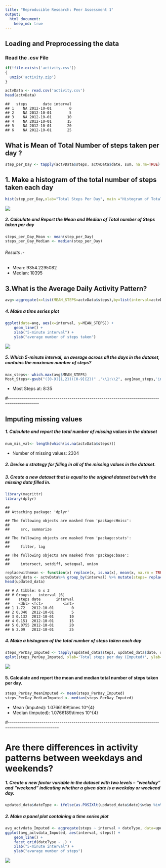 ```yaml
---
title: "Reproducible Research: Peer Assessment 1"
output: 
  html_document:
    keep_md: true
---
```






## Loading and Preprocessing the data
### Read the .csv File


```r
if(!file.exists('activity.csv'))
{
  unzip('activity.zip')
}

actvData <- read.csv('activity.csv')
head(actvData)
```

```
##   steps       date interval
## 1    NA 2012-10-01        0
## 2    NA 2012-10-01        5
## 3    NA 2012-10-01       10
## 4    NA 2012-10-01       15
## 5    NA 2012-10-01       20
## 6    NA 2012-10-01       25
```

## What is Mean of Total Number of steps taken per day ?

```r
step_per_Day <- tapply(actvData$steps, actvData$date, sum, na.rm=TRUE)
```

## 1. Make a histogram of the total number of steps taken each day

```r
hist(step_per_Day,xlab="Total Steps Per Day", main ="Histogram of Total Steps by day", col="darkmagenta",breaks=20,)
```

![](PA1_template_files/figure-html/unnamed-chunk-3-1.png)<!-- -->

##### 2. Calculate and Report the Mean and Median of Total number of Steps taken per day

```r
steps_per_Day_Mean <- mean(step_per_Day)
steps_per_Day_Median <- median(step_per_Day)
```
###### Results :- 
* Mean: 9354.2295082
* Median:  10395

## 3.What is the Average Daily Activity Pattern?

```r
avg<-aggregate(x=list(MEAN_STEPS=actvData$steps),by=list(interval=actvData$interval),FUN=mean,na.rm=TRUE)
```

##### 4. Make a time series plot

```r
ggplot(data=avg, aes(x=interval, y=MEAN_STEPS)) +
    geom_line() +
    xlab("5-minute interval") +
    ylab("average number of steps taken") 
```

![](PA1_template_files/figure-html/unnamed-chunk-6-1.png)<!-- -->

##### 5. Which 5-minute interval, on average across all the days in the dataset, contains the maximum number of steps?

```r
max_steps<- which.max(avg$MEAN_STEPS)
Most_Steps<-gsub("([0-9]{1,2})([0-9]{2})" ,"\\1:\\2", avg[max_steps,'interval'])
```
* Most Steps at: 8:35

#---------------------------------------------------------------------------------------------

## Imputing missing values
##### 1. Calculate and report the total number of missing values in the dataset 

```r
num_mis_val<- length(which(is.na(actvData$steps)))
```

* Number of missing values: 2304

##### 2. Devise a strategy for filling in all of the missing values in the dataset.
##### 3. Create a new dataset that is equal to the original dataset but with the missing data filled in.

```r
library(magrittr)
library(dplyr)
```

```
## 
## Attaching package: 'dplyr'
```

```
## The following objects are masked from 'package:Hmisc':
## 
##     src, summarize
```

```
## The following objects are masked from 'package:stats':
## 
##     filter, lag
```

```
## The following objects are masked from 'package:base':
## 
##     intersect, setdiff, setequal, union
```

```r
replacewithmean <- function(x) replace(x, is.na(x), mean(x, na.rm = TRUE))
updated_data <- actvData%>% group_by(interval) %>% mutate(steps= replacewithmean(steps))
head(updated_data)
```

```
## # A tibble: 6 x 3
## # Groups:   interval [6]
##    steps date       interval
##    <dbl> <fct>         <int>
## 1 1.72   2012-10-01        0
## 2 0.340  2012-10-01        5
## 3 0.132  2012-10-01       10
## 4 0.151  2012-10-01       15
## 5 0.0755 2012-10-01       20
## 6 2.09   2012-10-01       25
```



##### 4. Make a histogram of the total number of steps taken each day 

```r
steps_PerDay_Imputed <- tapply(updated_data$steps, updated_data$date, sum)
qplot(steps_PerDay_Imputed, xlab='Total steps per day (Imputed)', ylab='Frequency using binwith 500', binwidth=500)
```

![](PA1_template_files/figure-html/unnamed-chunk-10-1.png)<!-- -->

#### 5. Calculate and report the mean and median total number of steps taken per day. 

```r
steps_PerDay_MeanImputed <- mean(steps_PerDay_Imputed)
steps_PerDay_MedianImputed <- median(steps_PerDay_Imputed)
```
* Mean (Imputed): 1.0766189\times 10^{4}
* Median (Imputed):  1.0766189\times 10^{4}


#-------------------------------------------------------------------------------------------------------

# Are there differences in activity patterns between weekdays and weekends?

##### 1. Create a new factor variable in the dataset with two levels – “weekday” and “weekend” indicating whether a given date is a weekday or weekend day.


```r
updated_data$dateType <- ifelse(as.POSIXlt(updated_data$date)$wday %in% c(0,6), 'weekend', 'weekday')
```

##### 2. Make a panel plot containing a time series plot


```r
avg_actvdata_Imputed <- aggregate(steps ~ interval + dateType, data=updated_data, mean)
ggplot(avg_actvdata_Imputed, aes(interval, steps)) + 
    geom_line() + 
    facet_grid(dateType ~ .) +
    xlab("5-minute interval") + 
    ylab("avarage number of steps")
```

![](PA1_template_files/figure-html/unnamed-chunk-13-1.png)<!-- -->

